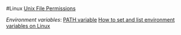 #Linux 
[Unix File Permissions](https://muirlandoracle.co.uk/2020/03/05/unix-file-permissions/#Unix_Groups)

*Environment variables*:
[PATH variable](https://linuxconfig.org/linux-path-environment-variable)
[How to set and list environment variables on Linux](https://linuxconfig.org/how-to-set-and-list-environment-variables-on-linux)
